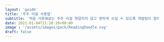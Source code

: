 ```yaml
---
layout: 'guide'
title: '주주 리걸 사용법'
subtitle: '처음 사용해보는 주주 리걸 헷갈리지 않고 편하게 쓰실 수 있도록 개발팀이 알려드릴게요!'
date: 2021-01-04T21:28:20+09:00
image : '/assets/images/pack/ReadingDoodle.svg'
draft: false
---
```

